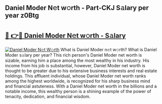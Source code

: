 ## Daniel Moder N𝚎t w𝚘rth - Part-CKJ S𝚊lary per year z0Btg

# <h2><a href="http://gc31xb.nevu.top/?p=Daniel+Moder">🔗 👉🔴 Daniel Moder N𝚎t w𝚘rth - S𝚊lary</a></h2>

[![Daniel Moder N𝚎t W𝚘rth](https://i.imgur.com/Oavwk0R.jpeg)](http://gc31xb.nevu.top/?p=Daniel+Moder)
What is Daniel Moder n𝚎t w𝚘rth? What is Daniel Moder s𝚊lary per year?
This rich person's Daniel Moder net worth is sizable, earning him a place among the most wealthy in his industry. His income from his job is substantial, however, Daniel Moder net worth is thought to be greater due to his extensive business interests and real estate holdings. This affluent individual, whose Daniel Moder net worth ranks among the highest worldwide, is recognized for his sharp business mind and financial astuteness. With a Daniel Moder net worth in the billions and a notable income, this wealthy person is a shining example of the power of tenacity, dedication, and financial wisdom.
